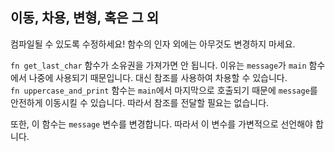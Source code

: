 ## 이동, 차용, 변형, 혹은 그 외

컴파일될 수 있도록 수정하세요! 함수의 인자 외에는 아무것도 변경하지 마세요.

<div class="hint">
<code>fn get_last_char</code> 함수가 소유권을 가져가면 안 됩니다.  
이유는 <code>message</code>가 <code>main</code> 함수에서 나중에 사용되기 때문입니다.  
대신 참조를 사용하여 차용할 수 있습니다.  
</div>

<div class="hint">
<code>fn uppercase_and_print</code> 함수는 <code>main</code>에서 마지막으로 호출되기 때문에  
<code>message</code>를 안전하게 이동시킬 수 있습니다. 따라서 참조를 전달할 필요는 없습니다.  

또한, 이 함수는 `message` 변수를 변경합니다. 따라서 이 변수를 가변적으로 선언해야 합니다.  
</div>